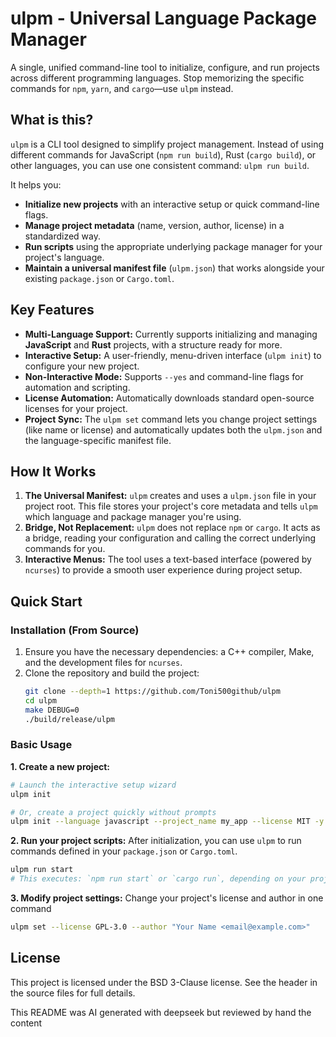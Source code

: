 # ulpm - Universal Language Package Manager

A single, unified command-line tool to initialize, configure, and run projects across different programming languages. Stop memorizing the specific commands for `npm`, `yarn`, and `cargo`—use `ulpm` instead.

## What is this?

`ulpm` is a CLI tool designed to simplify project management. Instead of using different commands for JavaScript (`npm run build`), Rust (`cargo build`), or other languages, you can use one consistent command: `ulpm run build`.

It helps you:
*   **Initialize new projects** with an interactive setup or quick command-line flags.
*   **Manage project metadata** (name, version, author, license) in a standardized way.
*   **Run scripts** using the appropriate underlying package manager for your project's language.
*   **Maintain a universal manifest file** (`ulpm.json`) that works alongside your existing `package.json` or `Cargo.toml`.

## Key Features

*   **Multi-Language Support:** Currently supports initializing and managing **JavaScript** and **Rust** projects, with a structure ready for more.
*   **Interactive Setup:** A user-friendly, menu-driven interface (`ulpm init`) to configure your new project.
*   **Non-Interactive Mode:** Supports `--yes` and command-line flags for automation and scripting.
*   **License Automation:** Automatically downloads standard open-source licenses for your project.
*   **Project Sync:** The `ulpm set` command lets you change project settings (like name or license) and automatically updates both the `ulpm.json` and the language-specific manifest file.

## How It Works
1. **The Universal Manifest:** `ulpm` creates and uses a `ulpm.json` file in your project root. This file stores your project's core metadata and tells `ulpm` which language and package manager you're using.
2. **Bridge, Not Replacement:** `ulpm` does not replace `npm` or `cargo`. It acts as a bridge, reading your configuration and calling the correct underlying commands for you.
3. **Interactive Menus:** The tool uses a text-based interface (powered by `ncurses`) to provide a smooth user experience during project setup.

## Quick Start

### Installation (From Source)

1.  Ensure you have the necessary dependencies: a C++ compiler, Make, and the development files for `ncurses`.
2.  Clone the repository and build the project:
    ```bash
    git clone --depth=1 https://github.com/Toni500github/ulpm
    cd ulpm
    make DEBUG=0
    ./build/release/ulpm
    ```

### Basic Usage

**1. Create a new project:**
```bash
# Launch the interactive setup wizard
ulpm init

# Or, create a project quickly without prompts
ulpm init --language javascript --project_name my_app --license MIT -y
```
**2. Run your project scripts:**
After initialization, you can use `ulpm` to run commands defined in your `package.json` or `Cargo.toml`.
```bash
ulpm run start
# This executes: `npm run start` or `cargo run`, depending on your project language.
```
**3. Modify project settings:**
Change your project's license and author in one command
```bash
ulpm set --license GPL-3.0 --author "Your Name <email@example.com>"
```

## License
This project is licensed under the BSD 3-Clause license. See the header in the source files for full details.

This README was AI generated with deepseek but reviewed by hand the content
